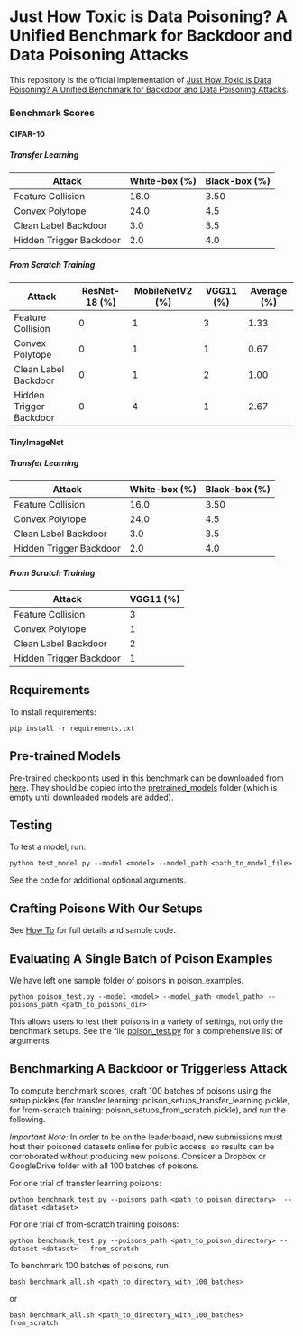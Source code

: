 # Just How Toxic is Data Poisoning? A Unified Benchmark for Backdoor and Data Poisoning Attacks

This repository is the official implementation of [Just How Toxic is Data Poisoning? A Unified Benchmark for Backdoor and Data Poisoning Attacks](https://arxiv.org/abs/2006.12557). 

### Benchmark Scores

#### CIFAR-10
##### Transfer Learning
| Attack                        | White-box (%)      | Black-box (%)|
| ------------------            |----------------    |--------------|
|Feature Collision              | 16.0               | 3.50         |
|Convex Polytope                | 24.0               | 4.5          |
|Clean Label Backdoor           | 3.0                | 3.5          |
|Hidden Trigger Backdoor        | 2.0                | 4.0          |
    
##### From Scratch Training
| Attack                    | ResNet-18 (%)     | MobileNetV2 (%)   | VGG11 (%) | Average (%)|
| --------------------------| --------------    |-----------        |-----------|----------- |
|Feature Collision          |  0                |  1                |  3        |  1.33      |   
|Convex Polytope            |  0                |  1                |  1        |  0.67      |   
|Clean Label Backdoor       |  0                |  1                |  2        |  1.00      | 
|Hidden Trigger Backdoor    |  0                |  4                |  1        |  2.67      | 

#### TinyImageNet
##### Transfer Learning
| Attack                        | White-box (%)      | Black-box (%)|
| ------------------            |----------------    |--------------|
|Feature Collision              | 16.0               | 3.50         |
|Convex Polytope                | 24.0               | 4.5          |
|Clean Label Backdoor           | 3.0                | 3.5          |
|Hidden Trigger Backdoor        | 2.0                | 4.0          |
    
##### From Scratch Training
| Attack                    | VGG11 (%) |
| --------------------------|-----------|
|Feature Collision          |  3        |  
|Convex Polytope            |  1        |  
|Clean Label Backdoor       |  2        |
|Hidden Trigger Backdoor    |  1        |


## Requirements

To install requirements:

```setup
pip install -r requirements.txt
```

## Pre-trained Models

Pre-trained checkpoints used in this benchmark can be downloaded from [here](https://drive.google.com/drive/folders/1MMebJznKStXcFT31MKyyec2GMWcsrwtP?usp=sharing0). They should be copied into the [pretrained_models](pretrained_models) folder (which is empty until downloaded models are added).


## Testing

To test a model, run:

```test
python test_model.py --model <model> --model_path <path_to_model_file> 
```    
See the code for additional optional arguments.

## Crafting Poisons With Our Setups
See [How To](how_to.md) for full details and sample code.

## Evaluating A Single Batch of Poison Examples
We have left one sample folder of poisons in poison_examples.
```eval
python poison_test.py --model <model> --model_path <model_path> --poisons_path <path_to_poisons_dir>
```
This allows users to test their poisons in a variety of settings, not only the benchmark setups. See the file [poison_test.py](poison_test.py) for a comprehensive list of arguments.

## Benchmarking A Backdoor or Triggerless Attack
To compute benchmark scores, craft 100 batches of poisons using the setup pickles (for transfer learning: poison_setups_transfer_learning.pickle, for from-scratch training: poison_setups_from_scratch.pickle), and run the following. 

*Important Note:* In order to be on the leaderboard, new submissions must host their poisoned datasets online for public access, so results can be corroborated without producing new poisons. Consider a Dropbox or GoogleDrive folder with all 100 batches of poisons.

For one trial of transfer learning poisons:
```eval
python benchmark_test.py --poisons_path <path_to_poison_directory>  --dataset <dataset>
```

For one trial of from-scratch training poisons:
```eval
python benchmark_test.py --poisons_path <path_to_poison_directory> --dataset <dataset> --from_scratch
```

To benchmark 100 batches of poisons, run
```eval
bash benchmark_all.sh <path_to_directory_with_100_batches> 
``` 
or
```eval
bash benchmark_all.sh <path_to_directory_with_100_batches> from_scratch
``` 
